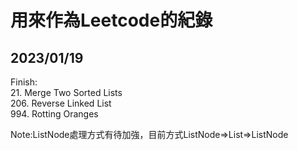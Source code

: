 # 用來作為Leetcode的紀錄

2023/01/19
--------------------
Finish:  
21. Merge Two Sorted Lists  
206. Reverse Linked List  
994. Rotting Oranges  

Note:ListNode處理方式有待加強，目前方式ListNode=>List=>ListNode